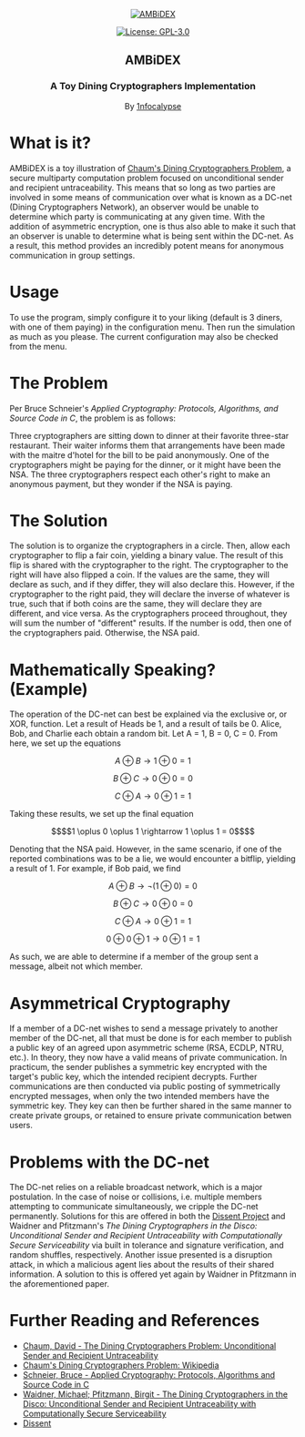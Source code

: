 <p align="center">
  <a href="https://github.com/1nfocalypse/AMBiDEX">
	<img alt="AMBiDEX" src="https://i.imgur.com/Dn97W9B.png"/>
  </a>
</p>
<p align="center">
  <a href="https://choosealicense.com/licenses/MIT/">
  	<img alt="License: GPL-3.0" src="https://img.shields.io/github/license/1nfocalypse/AMBiDEX"/>
  </a>
</p>
<h2 align="center">AMBiDEX</h3>
<h3 align="center">
  A Toy Dining Cryptographers Implementation
</h2>
<p align="center">
  By <a href="https://github.com/1nfocalypse">1nfocalypse</a>
</p>

# What is it?
AMBiDEX is a toy illustration of [Chaum's Dining Cryptographers Problem](https://en.wikipedia.org/wiki/Dining_cryptographers_problem), a secure multiparty computation problem focused on unconditional sender and recipient untraceability.
This means that so long as two parties are involved in some means of communication over what is known as a DC-net (Dining Cryptographers Network), an observer would be unable to determine which party is communicating at any given time. 
With the addition of asymmetric encryption, one is thus also able to make it such that an observer is unable to determine what is being sent within the DC-net. As a result, this method provides an incredibly potent means for anonymous
communication in group settings.

# Usage
To use the program, simply configure it to your liking (default is 3 diners, with one of them paying) in the configuration menu. Then run the simulation as much as you please. The current configuration may also be checked from the menu.

# The Problem
Per Bruce Schneier's *Applied Cryptography: Protocols, Algorithms, and Source Code in C*, the problem is as follows:

Three cryptographers are sitting down to dinner at their favorite three-star restaurant. Their waiter informs them that arrangements have been made with the
maitre d'hotel for the bill to be paid anonymously. One of the cryptographers might be paying for the dinner, or it might have been the NSA. The three 
cryptographers respect each other's right to make an anonymous payment, but they wonder if the NSA is paying.

# The Solution
The solution is to organize the cryptographers in a circle. Then, allow each cryptographer to flip a fair coin, yielding a binary value. The result of this flip is shared with the cryptographer to the right. The cryptographer to the right
will have also flipped a coin. If the values are the same, they will declare as such, and if they differ, they will also declare this. However, if the cryptographer to the right paid, they will declare the inverse of whatever is true, such
that if both coins are the same, they will declare they are different, and vice versa. As the cryptographers proceed throughout, they will sum the number of "different" results. If the number is odd, then one of the cryptographers paid.
Otherwise, the NSA paid.

# Mathematically Speaking? (Example)
The operation of the DC-net can best be explained via the exclusive or, or XOR, function. Let a result of Heads be 1, and a result of tails be 0. Alice, Bob, and Charlie each obtain a random bit. Let A = 1, B = 0, C = 0. From here, we set up the equations

$$A \oplus B \rightarrow 1 \oplus 0 = 1$$

$$B \oplus C \rightarrow 0 \oplus 0 = 0$$

$$C \oplus A \rightarrow 0 \oplus 1 = 1$$


Taking these results, we set up the final equation
```math
$$1 \oplus 0 \oplus 1 \rightarrow 1 \oplus 1 = 0$$
```
Denoting that the NSA paid. However, in the same scenario, if one of the reported combinations was to be a lie, we would encounter a bitflip, yielding a result of 1. For example, if Bob paid, we find

$$A \oplus B \rightarrow \lnot(1 \oplus 0) = 0$$

$$B \oplus C \rightarrow 0 \oplus 0 = 0$$

$$C \oplus A \rightarrow 0 \oplus 1 = 1$$

$$0 \oplus 0 \oplus 1 \rightarrow 0 \oplus 1 = 1$$


As such, we are able to determine if a member of the group sent a message, albeit not which member.

# Asymmetrical Cryptography
If a member of a DC-net wishes to send a message privately to another member of the DC-net, all that must be done is for each member to publish a public key of an agreed upon asymmetric scheme (RSA, ECDLP, NTRU, etc.). In theory, they now have a valid means
of private communication. In practicum, the sender publishes a symmetric key encrypted with the target's public key, which the intended recipient decrypts. Further communications are then conducted via public posting of symmetrically encrypted messages, when
only the two intended members have the symmetric key. They key can then be further shared in the same manner to create private groups, or retained to ensure private communication betwen users.

# Problems with the DC-net
The DC-net relies on a reliable broadcast network, which is a major postulation. In the case of noise or collisions, i.e. multiple members attempting to communicate simultaneously, we cripple the DC-net permanently. Solutions for this are offered in both
the [Dissent Project](https://dedis.cs.yale.edu/dissent/) and Waidner and Pfitzmann's *The Dining Cryptographers in the Disco: Unconditional Sender and Recipient Untraceability with Computationally Secure Serviceability* via built in tolerance and signature
verification, and random shuffles, respectively. Another issue presented is a disruption attack, in which a malicious agent lies about the results of their shared information. A solution to this is offered yet again by Waidner in Pfitzmann in the aforementioned
paper.

# Further Reading and References
- [Chaum, David - The Dining Cryptographers Problem: Unconditional Sender and Recipient Untraceability](https://www.cs.cornell.edu/people/egs/714-spring05/dcnets.html)
- [Chaum's Dining Cryptographers Problem: Wikipedia](https://en.wikipedia.org/wiki/Dining_cryptographers_problem)
- [Schneier, Bruce - Applied Cryptography: Protocols, Algorithms and Source Code in C](https://www.amazon.com/dp/1119096723/?coliid=IXN99D19IDT4Y)
- [Waidner, Michael; Pfitzmann, Birgit - The Dining Cryptographers in the Disco: Unconditional Sender and Recipient Untraceability with Computationally Secure Serviceability](https://www.researchgate.net/publication/243686824_The_Dining_Cryptographers_in_the_Disco_Unconditional_Sender_and_Recipient_Untraceability_with_Computationally_Secure_Serviceability)
- [Dissent](https://dedis.cs.yale.edu/dissent/)
